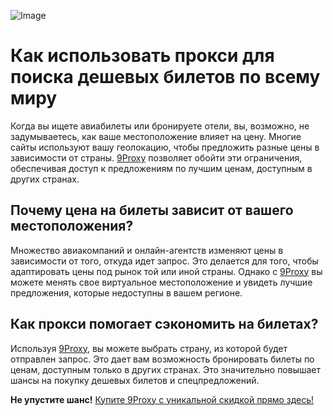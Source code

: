 ![Image](https://cdn-images.vtv.vn/2022/1/20/bia-01-1642670313533604971805-crop-1642670599825322993023.png)

# Как использовать прокси для поиска дешевых билетов по всему миру

Когда вы ищете авиабилеты или бронируете отели, вы, возможно, не задумываетесь, как ваше местоположение влияет на цену. Многие сайты используют вашу геолокацию, чтобы предложить разные цены в зависимости от страны. [9Proxy](https://9proxyofficial.short.gy/github-hompage-grace02) позволяет обойти эти ограничения, обеспечивая доступ к предложениям по лучшим ценам, доступным в других странах.

## Почему цена на билеты зависит от вашего местоположения?

Множество авиакомпаний и онлайн-агентств изменяют цены в зависимости от того, откуда идет запрос. Это делается для того, чтобы адаптировать цены под рынок той или иной страны. Однако с [9Proxy](https://9proxyofficial.short.gy/github-hompage-grace02) вы можете менять свое виртуальное местоположение и увидеть лучшие предложения, которые недоступны в вашем регионе.

## Как прокси помогает сэкономить на билетах?

Используя [9Proxy](https://9proxyofficial.short.gy/github-hompage-grace02), вы можете выбрать страну, из которой будет отправлен запрос. Это дает вам возможность бронировать билеты по ценам, доступным только в других странах. Это значительно повышает шансы на покупку дешевых билетов и спецпредложений.

**Не упустите шанс!** [Купите 9Proxy с уникальной скидкой прямо здесь!](https://9proxyofficial.short.gy/github-pricing-grace02)
